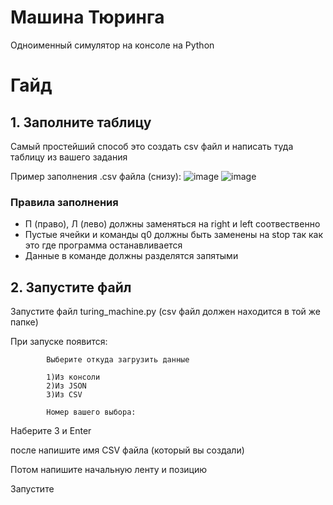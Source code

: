 # Машина Тюринга

Одноименный симулятор на консоле на Python

# Гайд
## 1. Заполните таблицу

Самый простейший способ это создать csv файл и написать туда таблицу из вашего задания

Пример заполнения .csv файла (снизу):
![image](https://user-images.githubusercontent.com/72970300/209151891-3a066463-26b7-431e-8cf8-6a7e01c49cbc.png)
![image](https://user-images.githubusercontent.com/72970300/209152595-feec5be8-7862-486d-a320-d4d2a610af52.png)

### Правила заполнения
- П (право), Л (лево) должны заменяться на right и left соотвественно
- Пустые ячейки и команды q0 должны быть заменены на stop так как это где программа останавливается
- Данные в команде должны разделятся запятыми
## 2. Запустите файл
Запустите файл turing_machine.py (csv файл должен находится в той же папке)

При запуске появится:
```
        Выберите откуда загрузить данные

        1)Из консоли
        2)Из JSON
        3)Из CSV
        
        Номер вашего выбора: 
 ```
Наберите 3 и Enter

после напишите имя CSV файла (который вы создали)

Потом напишите начальную ленту и позицию

Запустите


